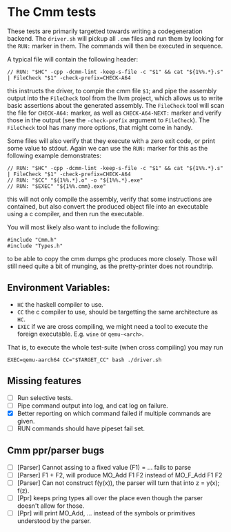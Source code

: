 # The Cmm tests

These tests are primarily targetted towards writing a codegeneration backend. The
`driver.sh` will pickup all `.cmm` files and run them by looking for the `RUN:`
marker in them.  The commands will then be executed in sequence.

A typical file will contain the following header:
```
// RUN: "$HC" -cpp -dcmm-lint -keep-s-file -c "$1" && cat "${1%%.*}.s" | FileCheck "$1" -check-prefix=CHECK-A64
```
this instructs the driver, to compie the cmm file `$1`; and pipe the assembly
output into the `FileCheck` tool from the llvm project, which allows us to write
basic assertions about the generated assembly.  The `FileCheck` tool will scan
the file for `CHECK-A64:` marker, as well as `CHECK-A64-NEXT:` marker and verify
those in the output (see the `-check-prefix` argument to `FileCheck`).  The
`FileCheck` tool has many more options, that might come in handy.

Some files will also verify that they execute with a zero exit code, or print
some value to stdout.  Again we can use the `RUN:` marker for this as the following
example demonstrates:
```
// RUN: "$HC" -cpp -dcmm-lint -keep-s-file -c "$1" && cat "${1%%.*}.s" | FileCheck "$1" -check-prefix=CHECK-A64
// RUN: "$CC" "${1%%.*}.o" -o "${1%%.*}.exe"
// RUN: "$EXEC" "${1%%.cmm}.exe"
```
this will not only compile the assembly, verify that some instructions are
contained, but also convert the produced object file into an executable using
a c compiler, and then run the executable.

You will most likely also want to include the following:
```
#include "Cmm.h"
#include "Types.h"
```
to be able to copy the cmm dumps ghc produces more closely. Those will still
need quite a bit of munging, as the pretty-printer does not roundtrip.

## Environment Variables:

- `HC` the haskell compiler to use.
- `CC` the c compiler to use, should be targetting the same architecture as `HC`.
- `EXEC` if we are cross compiling, we might need a tool to execute the foreign
  executable. E.g. `wine` or `qemu-<arch>`.

That is, to execute the whole test-suite (when cross compiling) you may run
```
EXEC=qemu-aarch64 CC="$TARGET_CC" bash ./driver.sh
```

## Missing features

- [ ] Run selective tests.
- [ ] Pipe command output into log, and cat log on failure.
- [x] Better reporting on which command failed if multiple commands are given.
- [ ] RUN commands should have pipeset fail set.

## Cmm ppr/parser bugs
- [ ] [Parser] Cannot assing to a fixed value (F1) = ... fails to parse
- [ ] [Parser] F1 + F2, will produce MO_Add F1 F2 instead of MO_F_Add F1 F2
- [ ] [Parser] Can not construct f(y(x)), the parser will turn that into z = y(x); f(z).
- [ ] [Ppr] keeps pring types all over the place even though the parser doesn't allow for those.
- [ ] [Ppr] will print MO_Add, ... instead of the symbols or primitives understood by the parser.